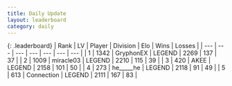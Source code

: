 ```yaml
---
title: Daily Update
layout: leaderboard
category: daily
---
```


{: .leaderboard}
| Rank | LV | Player | Division | Elo | Wins | Losses |
| --- | --- | --- | --- | --- | --- | --- |
| <span data-change="0">1</span> | 1342 | <span title="ID: 315148">GryphonEX</span> | LEGEND | <span data-change="15">2269</span> | <span data-change="6">137</span> | <span data-change="1">37</span> |
| <span data-change="0">2</span> | 1009 | <span title="ID: 416373">miracle03</span> | LEGEND | <span data-change="-5">2210</span> | <span data-change="5">115</span> | <span data-change="2">39</span> |
| <span data-change="1">3</span> | 420 | <span title="ID: 455100">AKEE</span> | LEGEND | <span data-change="28">2158</span> | <span data-change="14">101</span> | <span data-change="6">50</span> |
| <span data-change="1">4</span> | 273 | <span title="ID: 405067">he_____he</span> | LEGEND | <span data-change="-2">2118</span> | <span data-change="3">91</span> | <span data-change="2">49</span> |
| <span data-change="-2">5</span> | 613 | <span title="ID: 539711">Connection</span> | LEGEND | <span data-change="-30">2111</span> | <span data-change="8">167</span> | <span data-change="6">83</span> |